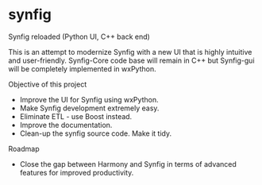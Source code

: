 # synfig
Synfig reloaded (Python UI, C++ back end)

This is an attempt to modernize Synfig with a new UI that is highly intuitive and user-friendly.
Synfig-Core code base will remain in C++ but Synfig-gui will be completely implemented in wxPython.

Objective of this project
- Improve the UI for Synfig using wxPython.
- Make Synfig development extremely easy.
- Eliminate ETL - use Boost instead.
- Improve the documentation.
- Clean-up the synfig source code. Make it tidy.

Roadmap
- Close the gap between Harmony and Synfig in terms of advanced features for improved productivity.
